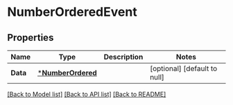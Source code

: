 # NumberOrderedEvent

## Properties
Name | Type | Description | Notes
------------ | ------------- | ------------- | -------------
**Data** | [***NumberOrdered**](NumberOrdered.md) |  | [optional] [default to null]

[[Back to Model list]](../README.md#documentation-for-models) [[Back to API list]](../README.md#documentation-for-api-endpoints) [[Back to README]](../README.md)

